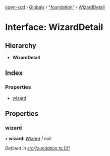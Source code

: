 [open-scd](../README.md) › [Globals](../globals.md) › ["foundation"](../modules/_foundation_.md) › [WizardDetail](_foundation_.wizarddetail.md)

# Interface: WizardDetail

## Hierarchy

* **WizardDetail**

## Index

### Properties

* [wizard](_foundation_.wizarddetail.md#wizard)

## Properties

###  wizard

• **wizard**: *[Wizard](../modules/_foundation_.md#wizard) | null*

*Defined in [src/foundation.ts:131](https://github.com/openscd/open-scd/blob/c3ac6a3/src/foundation.ts#L131)*
